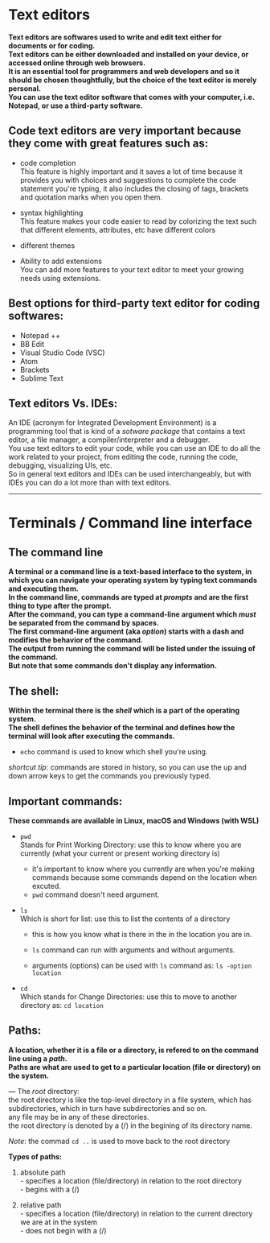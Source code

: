 # Text editors

**Text editors are softwares used to write and edit text either for documents or for coding.  
Text editors can be either downloaded and installed on your device, or accessed online through web browsers.  
It is an essential tool for programmers and web developers and so it should be chosen thoughtfully, but the choice of the text editor is merely personal.  
You can use the text editor software that comes with your computer, i.e. Notepad, or use a third-party software.**

## Code text editors are very important because they come with great features such as:

* code completion  
      This feature is highly important and it saves a lot of time because it provides you with choices and suggestions to complete the code statement you're typing, it also includes the closing of tags, brackets and quotation marks when you open them.
      
* syntax highlighting  
     This feature makes your code easier to read by colorizing the text such that different elements, attributes, etc have different colors
     
* different themes  

* Ability to add extensions  
     You can add more features to your text editor to meet your growing needs using extensions.
     
## Best options for third-party text editor for coding softwares:
- Notepad ++
- BB Edit
- Visual Studio Code (VSC)
- Atom
- Brackets
- Sublime Text

## Text editors Vs. IDEs:
An IDE (acronym for Integrated Development Environment) is a programming tool that is kind of a *sotware package* that contains a text editor, a file manager, a compiler/interpreter and a debugger.  
You use text editors to edit your code, while you can use an IDE to do all the work related to your project, from editing the code, running the code, debugging, visualizing UIs, etc.  
So in general text editors and IDEs can be used interchangeably, but with IDEs you can do a lot more than with text editors.

-----------------------------------------------------------------------

# Terminals / Command line interface

## The command line
**A terminal or a command line is a text-based interface to the system, in which you can navigate your operating system by typing text commands and executing them.  
In the command line, commands are typed at *prompts* and are the first thing to type after the prompt.  
After the command, you can type a command-line argument which _must_ be separated from the command by spaces.  
The first command-line argument (aka *option*) starts with a dash and modifies the behavior of the command.  
The output from running the command will be listed under the issuing of the command.  
But note that some commands don't display any information.**

## The shell:
**Within the terminal there is the *shell* which is a part of the operating system.**  
**The shell defines the behavior of the terminal and defines how the terminal will look after executing the commands.**  
- `echo` command is used to know which shell you're using.  

*shortcut tip*: commands are stored in history, so you can use the up and down arrow keys to get the commands you previously typed.

## Important commands:
**These commands are available in Linux, macOS and Windows (with WSL)**  
* `pwd`  
Stands for Print Working Directory: use this to know where you are currently (what your current or present working directory is) 
    - it's important to know where you currently are when you're making commands because some commands depend on the location when excuted.
    - `pwd` command doesn't need argument.
    
* `ls`   
Which is short for list: use this to list the contents of a directory
    - this is how you know what is there in the in the location you are in.
    
    - `ls` command can run with arguments and without arguments.
    
    - arguments (options) can be used with `ls` command as:  `ls -option location`
    
* `cd`  
Which stands for Change Directories: use this to move to another directory as:   `cd location`

## Paths:
**A location, whether it is a file or a directory, is refered to on the command line using a _path_.  
Paths are what are used to get to a particular location (file or directory) on the system.**  

— The *root* directory:  
the root directory is like the top-level directory in a file system, which has subdirectories, which in turn have subdirectories and so on.  
any file may be in any of these directories.  
the root directory is denoted by a (/) in the begining of its directory name.  

*Note*: the commad `cd ..` is used to move back to the root directory  

**Types of paths:**
1. absolute path  
       - specifies a location (file/directory) in relation to the root directory  
       - begins with a (/)
       
2. relative path  
       - specifies a location (file/directory) in relation to the current directory we are at in the system  
       - does not begin with a (/)
